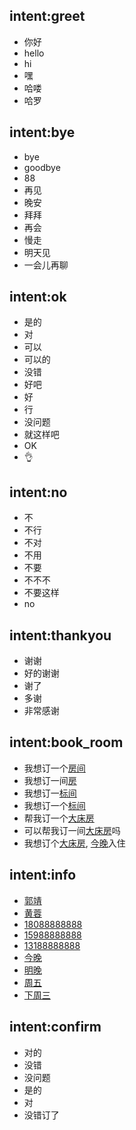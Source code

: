 ## intent:greet
- 你好
- hello
- hi
- 嘿
- 哈喽
- 哈罗

## intent:bye
- bye
- goodbye
- 88
- 再见
- 晚安
- 拜拜
- 再会
- 慢走
- 明天见
- 一会儿再聊

## intent:ok
- 是的
- 对
- 可以
- 可以的
- 没错
- 好吧
- 好
- 行
- 没问题
- 就这样吧
- OK
- 👌


## intent:no
- 不
- 不行
- 不对
- 不用
- 不要
- 不不不
- 不要这样
- no

## intent:thankyou
- 谢谢
- 好的谢谢
- 谢了
- 多谢
- 非常感谢

## intent:book_room
- 我想订一个[房间](room_type)
- 我想订一间[房](room_type)
- 我想订一[标间](room_type)
- 我想订一个[标间](room_type)
- 帮我订一个[大床房](room_type)
- 可以帮我订一间[大床房](room_type)吗
- 我想订个[大床房](room_type), [今晚](checkin_time)入住

## intent:info
- [郭靖](guest_name)
- [黄蓉](guest_name)
- [18088888888](guest_phone_number)
- [15988888888](guest_phone_number)
- [13188888888](guest_phone_number)
- [今晚](checkin_time)
- [明晚](checkin_time)
- [周五](checkin_time)
- [下周三](checkin_time)

## intent:confirm
- 对的
- 没错
- 没问题
- 是的
- 对
- 没错订了
